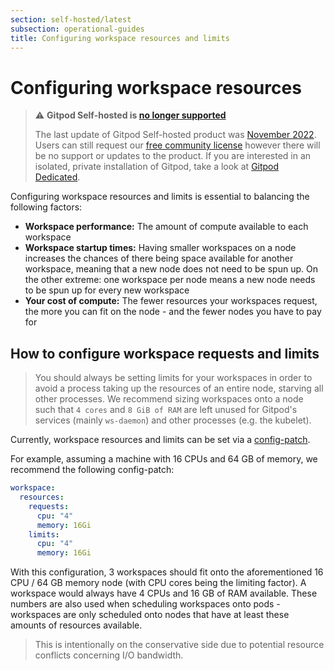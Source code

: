 ```yaml
---
section: self-hosted/latest
subsection: operational-guides
title: Configuring workspace resources and limits
---
```


<script context="module">
  export const prerender = true;
</script>

# Configuring workspace resources

> ⚠️ **Gitpod Self-hosted is [no longer supported](/blog/introducing-gitpod-dedicated)**
>
> The last update of Gitpod Self-hosted product was [November 2022](/changelog/november-self-hosted-release). Users can still request our [free community license](/community-license) however there will be no support or updates to the product. If you are interested in an isolated, private installation of Gitpod, take a look at [Gitpod Dedicated](/dedicated).

Configuring workspace resources and limits is essential to balancing the following factors:

- **Workspace performance:** The amount of compute available to each workspace
- **Workspace startup times:** Having smaller workspaces on a node increases the chances of there being space available for another workspace, meaning that a new node does not need to be spun up. On the other extreme: one workspace per node means a new node needs to be spun up for every new workspace
- **Your cost of compute:** The fewer resources your workspaces request, the more you can fit on the node - and the fewer nodes you have to pay for

## How to configure workspace requests and limits

> You should always be setting limits for your workspaces in order to avoid a process taking up the resources of an entire node, starving all other processes. We recommend sizing workspaces onto a node such that `4 cores` and `8 GiB of RAM` are left unused for Gitpod's services (mainly `ws-daemon`) and other processes (e.g. the kubelet).

Currently, workspace resources and limits can be set via a [config-patch](./config-patches).

For example, assuming a machine with 16 CPUs and 64 GB of memory, we recommend the following config-patch:

```yaml
workspace:
  resources:
    requests:
      cpu: "4"
      memory: 16Gi
    limits:
      cpu: "4"
      memory: 16Gi
```

With this configuration, 3 workspaces should fit onto the aforementioned 16 CPU / 64 GB memory node (with CPU cores being the limiting factor). A workspace would always have 4 CPUs and 16 GB of RAM available. These numbers are also used when scheduling workspaces onto pods - workspaces are only scheduled onto nodes that have at least these amounts of resources available.

> This is intentionally on the conservative side due to potential resource conflicts concerning I/O bandwidth.

